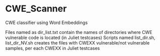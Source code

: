 # CWE_Scanner
CWE classifier using Word Embeddings

Files named as dir_list.txt contain the names of directories where CWE vulnerable code is located (in Juliet testcases)
Scripts named list_dir.sh, list_dir_NV.sh creates the files with CWEXX vulnerable/not vulnerable samples, per each CWEXX in Juliet testcases
